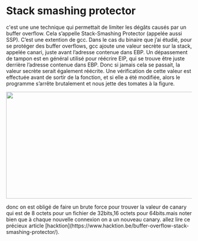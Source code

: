 # Stack smashing protector
c'est une une technique qui permettait de limiter les dégâts causés par un buffer overflow. Cela s’appelle Stack-Smashing Protector (appelée aussi SSP). C’est une extention de gcc. Dans le cas du binaire que j’ai étudié, pour se protéger des buffer overflows, gcc 
ajoute une valeur secrète sur la stack, appelée canari, juste avant l’adresse contenue dans EBP. Un dépassement de tampon est en 
général utilisé pour réécrire EIP, qui se trouve être juste derrière l’adresse contenue dans EBP. Donc si jamais cela se passait, 
la valeur secrète serait également réécrite. Une vérification de cette valeur est effectuée avant de sortir de la fonction, et si
elle a été modifiée, alors le programme s’arrête brutalement et nous jette des tomates à la figure.
<p align="center">
  <img src="https://rajoul.github.io/day_tool/image/canary.png" width="860" height="290">
</p>
donc on est obligé de faire un brute force pour trouver la valeur de canary qui est de 8 octets pour un fichier de 32bits,16 octets 
pour 64bits.mais noter bien que à chaque nouvelle connexion on a un nouveau canary.
allez lire ce précieux article [hacktion](https://www.hacktion.be/buffer-overflow-stack-smashing-protector/).
